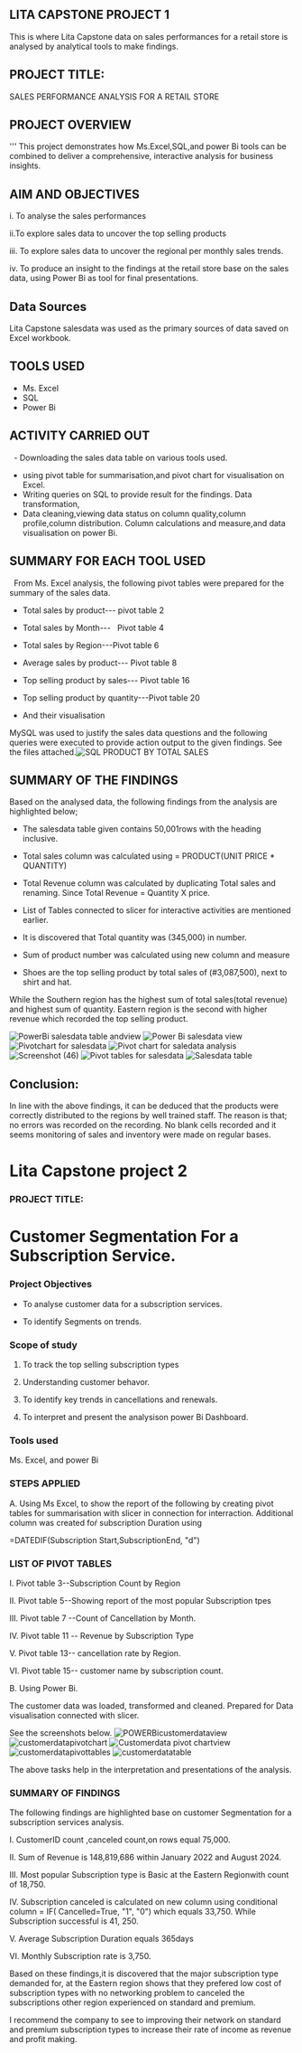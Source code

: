 

## LITA CAPSTONE PROJECT 1

This is  where Lita Capstone data on sales performances for a retail store is analysed by analytical tools to make  findings. 

## PROJECT TITLE: 
SALES PERFORMANCE ANALYSIS FOR A RETAIL STORE

## PROJECT OVERVIEW
'''
This project demonstrates how Ms.Excel,SQL,and power Bi tools can be combined to deliver a comprehensive, interactive analysis for business insights.

## AIM AND OBJECTIVES

 i. To analyse the sales performances 

 ii.To explore sales data to uncover the top selling products

 iii. To explore sales data to uncover the regional per monthly sales trends.

  iv. To produce an insight to the findings at the retail store base on the sales data, using Power Bi  as tool for final presentations.

## Data Sources
   Lita Capstone salesdata was used as the primary sources of data saved on Excel workbook.

  ## TOOLS USED

- Ms. Excel
- SQL
- Power Bi

## ACTIVITY CARRIED OUT

  - Downloading the sales data table on various tools used.

 - using pivot table for summarisation,and pivot chart for visualisation on Excel.
- Writing queries on SQL to provide result for the findings.
Data transformation,
- Data cleaning,viewing data status on column quality,column profile,column distribution. Column calculations and measure,and data visualisation on power Bi.

## SUMMARY FOR EACH TOOL USED

  From Ms. Excel analysis, the following pivot tables were prepared for the summary of the sales data.

- Total sales by product--- pivot table 2 

- Total sales by Month---   Pivot table 4
- Total sales by Region---Pivot table 6

- Average sales by product--- Pivot table 8

- Top selling product by sales--- Pivot table 16

- Top selling product by quantity---Pivot table 20 

- And their visualisation

 MySQL was used to justify the sales data questions and the following queries were executed to provide action output to the given findings.
See the files attached.![SQL PRODUCT BY TOTAL SALES](https://github.com/user-attachments/assets/0c0b8cfb-58a6-41b0-af14-02fd1558cc09)


## SUMMARY OF THE FINDINGS

Based on the analysed data, the following findings from the analysis are highlighted below;

- The salesdata table given contains 50,001rows with  the heading inclusive.

- Total sales column was calculated using                = PRODUCT(UNIT PRICE * QUANTITY)

- Total Revenue column was calculated by duplicating Total sales and renaming. Since Total Revenue = Quantity X price.

 - List of Tables connected to slicer for interactive activities are mentioned earlier.

- It is discovered that Total quantity was (345,000) in number.

- Sum of product number was calculated using new column and measure

- Shoes are the top selling product by total sales of (#3,087,500), next to shirt and hat.

While the Southern region has the highest sum of total sales(total revenue) and highest sum of quantity. Eastern region is the second with higher revenue which recorded the top selling product.

![PowerBi salesdata table andview](https://github.com/user-attachments/assets/5b32da81-d227-4ae2-b3f9-bd1d314742b9)
![Power Bi salesdata view](https://github.com/user-attachments/assets/5233a537-d513-48f7-bdb4-17a74a175c8f)
![Pivotchart for salesdata](https://github.com/user-attachments/assets/2c33e8ad-ec99-48b0-9a6d-bb81a2ba66b4)
![Pivot chart for saledata analysis](https://github.com/user-attachments/assets/d6abc725-ffcf-4851-a297-797aeebf87f6)
![Screenshot (46)](https://github.com/user-attachments/assets/f1eb3e67-6bf6-4704-a5ec-4df240f0b474)
![Pivot tables for salesdata](https://github.com/user-attachments/assets/4f55c4ed-13eb-4daf-a0e6-1ee7ffa29968)
![Salesdata table](https://github.com/user-attachments/assets/aac1699c-ca45-4c0b-b91e-d234bd7ac40f)

 

## Conclusion:

In line with the above findings, it can be deduced that the products were correctly distributed to the regions by well trained staff. The reason is that; no errors was recorded on the recording. No blank cells recorded and it seems monitoring of sales and inventory were made on regular bases.


 #  Lita Capstone project 2

 
### PROJECT TITLE:

# Customer Segmentation For a Subscription Service.

### Project Objectives

- To analyse customer data for a subscription services.

- To identify Segments on trends.

### Scope of study

1. To track the top selling subscription types

2. Understanding customer behavor.

3. To identify key trends in cancellations and renewals.

4. To interpret and present the analysison power Bi Dashboard.

### Tools used

Ms. Excel, and power Bi

### STEPS APPLIED

A. Using Ms Excel, to show the report of the following by creating pivot tables for summarisation with slicer in connection  for interraction. Additional column was created foŕ subscription Duration using 

=DATEDIF(Subscription Start,SubscriptionEnd, "d")

### LIST OF PIVOT TABLES

I. Pivot table 3--Subscription Count by Region

II. Pivot table 5--Showing report of the most popular Subscription tpes

III. Pivot table  7 --Count of Cancellation by Month.

IV. Pivot table 11 -- Revenue by  Subscription Type

V. Pivot table 13-- cancellation rate by Region.

VI. Pivot table 15-- customer name by subscription count.

B. Using Power Bi.

The customer data was loaded, transformed and cleaned. Prepared for Data visualisation connected with slicer.

See the screenshots below.
![POWERBicustomerdataview](https://github.com/user-attachments/assets/89f968f2-9431-442c-9565-9738c0069623)
![customerdatapivotchart](https://github.com/user-attachments/assets/092355f5-45e1-40d7-bae8-22bdc1c8ad66)
![Customerdata pivot chartview](https://github.com/user-attachments/assets/fb7ba550-e19a-4826-bc7b-22b10ca7c6ef)
![customerdatapivottables](https://github.com/user-attachments/assets/81c16f35-1cbd-45e5-ae8d-2fe2e820bb0c)
![customerdatatable](https://github.com/user-attachments/assets/69625ff2-9bfb-4d86-b47d-ca4a3509678a)

 

The above tasks help in the interpretation and presentations of the analysis.

### SUMMARY OF FINDINGS

The following findings are highlighted base on customer Segmentation for a subscription services analysis.

I. CustomerID count ,canceled count,on rows equal 75,000.

II. Sum of Revenue is 148,819,686 within January 2022  and August 2024.

III. Most popular Subscription type is Basic at the Eastern Regionwith count of 18,750.

IV. Subscription canceled is calculated on new column using conditional column = IF( Cancelled=True, "1", "0") which equals 33,750. While Subscription successful is 41, 250.

V. Average Subscription Duration equals 365days

VI. Monthly Subscription rate is 3,750. 

Based on these findings,it is discovered that the major subscription type demanded for, at the Eastern region shows that they prefered low cost of subscription types with no networking problem to canceled the subscriptions other region experienced on standard and premium.

I recommend the company to see to improving  their network on standard and premium  subscription types to increase their rate of income as revenue and profit making.
